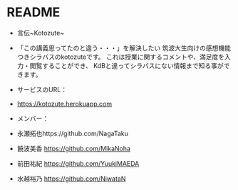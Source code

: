 # README

* 言伝~Kotozute~

* 「この講義思ってたのと違う・・・」を解決したい
    筑波大生向けの感想機能つきシラバスのkotozuteです。
    これは授業に関するコメントや、満足度を入力・閲覧することができ、
    KdBと違ってシラバスにない情報まで知る事ができます。

* サービスのURL：
* https://kotozute.herokuapp.com

* メンバー：
* 永瀬拓也https://github.com/NagaTaku
* 饒波美香 https://github.com/MikaNoha
* 前田祐紀 https://github.com/YuukiMAEDA
* 水越裕乃 https://github.com/NiwataN
